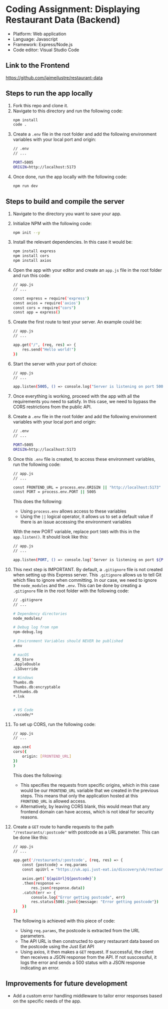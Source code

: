 # Coding Assignment: Displaying Restaurant Data (Backend)

- Platform: Web application
- Language: Javascript
- Framework: Express/Node.js
- Code editor: Visual Studio Code

## Link to the Frontend
https://github.com/jaimeilustre/restaurant-data

## Steps to run the app locally
1. Fork this repo and clone it.
2. Navigate to this directory and run the following code:
    ``` bash
    npm install
    code .
    ```
3. Create a `.env` file in the root folder and add the following environment variables with your local port and origin:
    ``` bash
    // .env
    // ...

    PORT=5005
    ORIGIN=http://localhost:5173
    ```
4. Once done, run the app locally with the following code:
    ``` bash
    npm run dev
    ```

## Steps to build and compile the server
1. Navigate to the directory you want to save your app.
2. Initialize NPM with the following code:
    ``` bash
    npm init --y
    ```
3. Install the relevant dependencies. In this case it would be:
    ``` bash
    npm install express
    npm install cors
    npm install axios
    ```
4. Open the app with your editor and create an `app.js` file in the root folder and run this code:
    ``` bash
    // app.js
    // ...

    const express = require('express')
    const axios = require('axios')
    const cors = require("cors")
    const app = express()
    ```
5. Create the first route to test your server. An example could be:
    ``` bash
    // app.js
    // ...
    
    app.get("/", (req, res) => {
        res.send("Hello world!")
    })
    ```
6. Start the server with your port of choice:
    ``` bash
    // app.js
    // ...
    
    app.listen(5005, () => console.log("Server is listening on port 5005!"))
    ```
7. Once everything is working, proceed with the app with all the requirements you need to satisfy. In this case, we need to bypass the CORS restrictions from the public API.

8. Create a `.env` file in the root folder and add the following environment variables with your local port and origin:
    ``` bash
    // .env
    // ...

    PORT=5005
    ORIGIN=http://localhost:5173
    ```

9. Once this `.env` file is created, to access these environment variables, run the following code:
    ``` bash
    // app.js
    // ...
    
    const FRONTEND_URL = process.env.ORIGIN || "http://localhost:5173"
    const PORT = process.env.PORT || 5005
    ```
    This does the following:
    - Using `process.env` allows access to these variables
    - Using the `||` logical operator, it allows us to set a default value if there is an issue accessing the environment variables
    
    With the new PORT variable, replace port `5005` with this in the `app.listen()`. It should look like this:
    ``` bash
    // app.js
    // ...

    app.listen(PORT, () => console.log(`Server is listening on port ${PORT}!`))
    ```

10. This next step is IMPORTANT. By default, a `.gitignore` file is not created when setting up this Express server. This `.gitignore` allows us to tell Git which files to ignore when committing. In our case, we need to ignore the `node_modules` and the `.env`. This can be done by creating a `.gitignore` file in the root folder with the following code:
    ``` bash
    // .gitignore
    // ...

    # Dependency directories
    node_modules/

    # Debug log from npm
    npm-debug.log

    # Environment Variables should NEVER be published
    .env

    # macOS
    .DS_Store
    .AppleDouble
    .LSOverride

    # Windows
    Thumbs.db
    Thumbs.db:encryptable
    ehthumbs.db
    *.lnk


    # VS Code
    .vscode/*
    ```

11. To set up CORS, run the following code:
    ``` bash
    // app.js
    // ...
    
    app.use(
    cors({
        origin: [FRONTEND_URL]
    })
    )
    ```
    This does the following:
    - This specifies the requests from specific origins, which in this case would be our `FRONTEND_URL` variable that we created in the previous steps. This means that only the application hosted at this `FRONTEND_URL` is allowed access.
    - Alternatively, by leaving CORS blank, this would mean that any frontend domain can have access, which is not ideal for security reasons.

12. Create a `GET` route to handle requests to the path `"/restaurants/:postcode"` with postcode as a URL parameter. This can be done like this:
    ``` bash
    // app.js
    // ...
    
    app.get('/restaurants/:postcode', (req, res) => {
        const {postcode} = req.params
        const apiUrl = "https://uk.api.just-eat.io/discovery/uk/restaurants/enriched/bypostcode/"

        axios.get(`${apiUrl}${postcode}`)
        .then(response => 
            res.json(response.data))
        .catch(err => {
            console.log("Error getting postcode", err)
            res.status(500).json({message: "Error getting postcode"})
        })
    })
    ```
    The following is achieved with this piece of code:
    - Using `req.params`, the postcode is extracted from the URL parameters.
    - The API URL is then constructed to query restaurant data based on the postcode using the Just Eat API
    - Using axios, it then makes a `GET` request. If successful, the client then receives a JSON response from the API. If not susccessful, it logs the error and sends a 500 status with a JSON response indicating an error.

## Improvements for future development
- Add a custom error handling middleware to tailor error responses based on the specific needs of the app.
